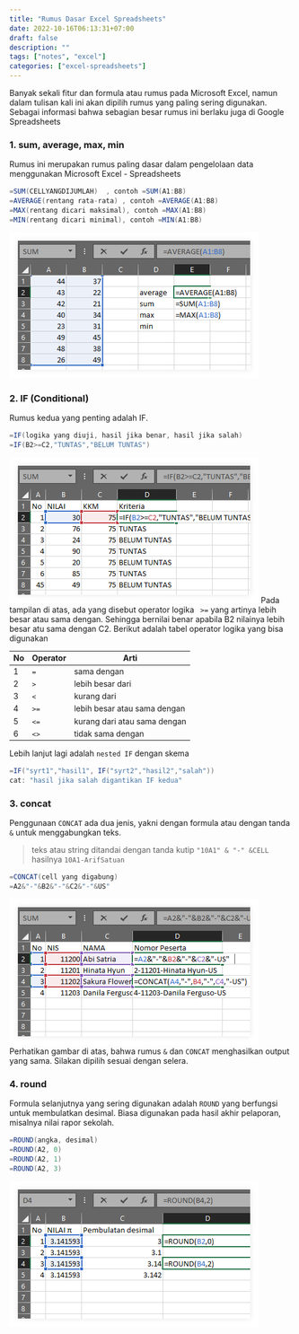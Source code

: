 ```yaml
---
title: "Rumus Dasar Excel Spreadsheets"
date: 2022-10-16T06:13:31+07:00
draft: false
description: "" 
tags: ["notes", "excel"]
categories: ["excel-spreadsheets"]
---
```

Banyak sekali fitur dan formula atau rumus pada Microsoft Excel, namun dalam tulisan kali ini akan dipilih rumus yang paling sering digunakan. Sebagai informasi bahwa sebagian besar rumus ini berlaku juga di Google Spreadsheets

### 1. sum, average, max, min 
Rumus ini merupakan rumus paling dasar dalam pengelolaan data menggunakan Microsoft Excel - Spreadsheets
```scala
=SUM(CELLYANGDIJUMLAH)  , contoh =SUM(A1:B8)
=AVERAGE(rentang rata-rata) , contoh =AVERAGE(A1:B8)
=MAX(rentang dicari maksimal), contoh =MAX(A1:B8)
=MIN(rentang dicari minimal), contoh =MIN(A1:B8)
```
![rumus sum average](1-s.png "rumus atau formula dasar sum, average")

### 2. IF (Conditional)
Rumus kedua yang penting adalah IF. 
```scala
=IF(logika yang diuji, hasil jika benar, hasil jika salah)
=IF(B2>=C2,"TUNTAS","BELUM TUNTAS")
```
![rumus IF](2-s.png "rumus IF")
Pada tampilan di atas, ada yang disebut operator logika ` >=` yang artinya lebih besar atau sama dengan. Sehingga bernilai benar apabila B2 nilainya lebih besar atu sama dengan C2. Berikut adalah tabel operator logika yang bisa digunakan

| No | Operator | Arti                          |
|----|----------|-------------------------------|
| 1  | ` = `    | sama dengan                   |
| 2  | ` > `    | lebih besar dari              |
| 3  | ` < `    | kurang dari                   |
| 4  | ` >= `   | lebih besar atau sama dengan  |
| 5  | ` <= `   | kurang dari atau sama dengan  |
| 6  | ` <> `   | tidak sama dengan             |

Lebih lanjut lagi adalah `nested IF` dengan skema
```scala
=IF("syrt1","hasil1", IF("syrt2","hasil2","salah"))
cat: "hasil jika salah digantikan IF kedua"
```

### 3. concat
Penggunaan `CONCAT` ada dua jenis, yakni dengan formula atau dengan tanda `&` untuk menggabungkan teks. 
> teks atau string ditandai dengan tanda kutip `"10A1" & "-" &CELL`
> hasilnya `10A1-ArifSatuan`
 
```scala
=CONCAT(cell yang digabung)
=A2&"-"&B2&"-"&C2&"-"&US"
```
![concat](3-s.png "contoh penggabungan teks")
Perhatikan gambar di atas, bahwa rumus `&` dan `CONCAT` menghasilkan output yang sama. Silakan dipilih sesuai dengan selera.

### 4. round
Formula selanjutnya yang sering digunakan adalah `ROUND` yang berfungsi untuk membulatkan desimal. Biasa digunakan pada hasil akhir pelaporan, misalnya nilai rapor sekolah. 
```scala
=ROUND(angka, desimal)
=ROUND(A2, 0)
=ROUND(A2, 1)
=ROUND(A2, 3)
```
![round](4-s.png "Contoh penggunaan round") 
